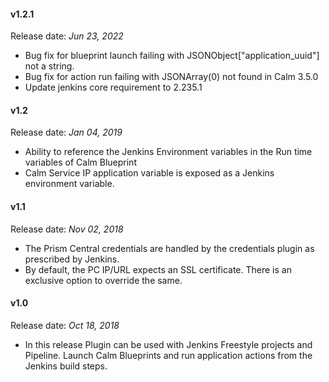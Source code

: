 #### v1.2.1
Release date: _Jun 23, 2022_

* Bug fix for blueprint launch failing with JSONObject["application_uuid"] not a string.
* Bug fix for action run failing with JSONArray(0) not found in Calm 3.5.0
* Update jenkins core requirement to 2.235.1

#### v1.2
Release date: _Jan 04, 2019_

* Ability to reference the Jenkins Environment variables in the Run time variables of Calm Blueprint
* Calm Service IP application variable is exposed as a Jenkins environment variable.


#### v1.1
Release date: _Nov 02, 2018_

* The Prism Central credentials are handled by the credentials plugin as prescribed by Jenkins.
* By default, the PC IP/URL expects an SSL certificate. There is an exclusive option to override the same.


#### v1.0
Release date: _Oct 18, 2018_

* In this release Plugin can be used with Jenkins Freestyle projects and Pipeline.
Launch Calm Blueprints and run application actions from the Jenkins build steps.
